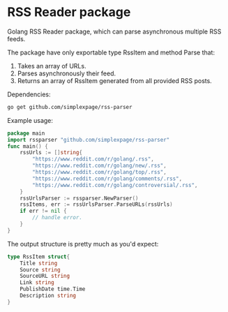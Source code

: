 # RSS Reader package
Golang RSS Reader package, which can parse asynchronous multiple RSS feeds.

The package have only exportable type RssItem and method Parse that:
1. Takes an array of URLs.
2. Parses asynchronously their feed.
3. Returns an array of RssItem generated from all provided RSS posts.

Dependencies:
```bash
go get github.com/simplexpage/rss-parser
```

Example usage:
```go
package main
import rssparser "github.com/simplexpage/rss-parser"
func main() {
	rssUrls := []string{
		"https://www.reddit.com/r/golang/.rss",
		"https://www.reddit.com/r/golang/new/.rss",
		"https://www.reddit.com/r/golang/top/.rss",
		"https://www.reddit.com/r/golang/comments/.rss",
		"https://www.reddit.com/r/golang/controversial/.rss",
	}
	rssUrlsParser := rssparser.NewParser()
	rssItems, err := rssUrlsParser.ParseURLs(rssUrls)
	if err != nil {
		// handle error.
	}
}
```

The output structure is pretty much as you'd expect:
```go
type RssItem struct{
    Title string
    Source string
    SourceURL string
    Link string
    PublishDate time.Time
    Description string
}
```
